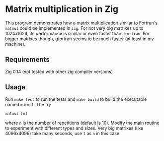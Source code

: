 # Matrix multiplication in Zig

This program demonstrates how a matrix multiplication similar to Fortran's `matmul` could be implemented in `zig`.
For not very big matrixes up to 1024x1024, its performance is similar or even faster than `gfortran`. For bigger matrixes though, gfortran seems to be much faster (at least in my machine).

## Requirements
Zig 0.14 (not tested with other zig compiler versions)

## Usage
Run `make test` to run the tests and `make build` to build the executable named `matmul`.
The try
```
matmul [n]
```
where `n` is the number of repetitions (default is 10).
Modify the main routine to experiment with different types and sizes. Very big matrixes (like 4096x4096) take many seconds, use `1` as `n` in this case.